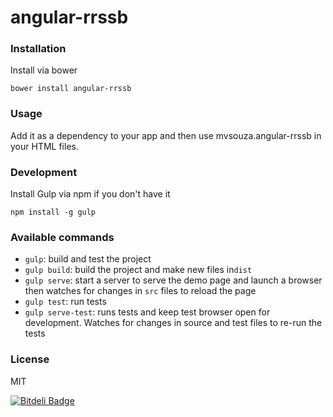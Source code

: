 # angular-rrssb

### Installation

Install via bower

```shell
bower install angular-rrssb
```

### Usage

Add it as a dependency to your app and then use mvsouza.angular-rrssb in your HTML files.

### Development

Install Gulp via npm if you don't have it
```shell
npm install -g gulp
```

### Available commands

* `gulp`: build and test the project
* `gulp build`: build the project and make new files in`dist`
* `gulp serve`: start a server to serve the demo page and launch a browser then watches for changes in `src` files to reload the page
* `gulp test`: run tests
* `gulp serve-test`: runs tests and keep test browser open for development. Watches for changes in source and test files to re-run the tests

### License
MIT


[![Bitdeli Badge](https://d2weczhvl823v0.cloudfront.net/mvsouza/angular-rrssb/trend.png)](https://bitdeli.com/free "Bitdeli Badge")

